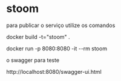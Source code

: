 # stoom
para publicar o serviço utilize os comandos

docker build -t="stoom" .

docker run -p 8080:8080 -it --rm stoom

o swagger para teste 

http://localhost:8080/swagger-ui.html
